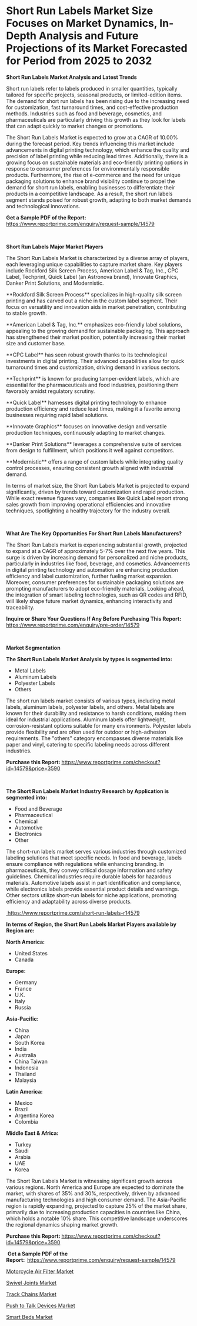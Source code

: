 <p><h1>Short Run Labels Market Size Focuses on Market Dynamics, In-Depth Analysis and Future Projections of its Market Forecasted for Period from 2025 to 2032</h1></p><p><strong>Short Run Labels Market Analysis and Latest Trends</strong></p>
<p><p>Short run labels refer to labels produced in smaller quantities, typically tailored for specific projects, seasonal products, or limited-edition items. The demand for short run labels has been rising due to the increasing need for customization, fast turnaround times, and cost-effective production methods. Industries such as food and beverage, cosmetics, and pharmaceuticals are particularly driving this growth as they look for labels that can adapt quickly to market changes or promotions.</p><p>The Short Run Labels Market is expected to grow at a CAGR of 10.00% during the forecast period. Key trends influencing this market include advancements in digital printing technology, which enhance the quality and precision of label printing while reducing lead times. Additionally, there is a growing focus on sustainable materials and eco-friendly printing options in response to consumer preferences for environmentally responsible products. Furthermore, the rise of e-commerce and the need for unique packaging solutions to enhance brand visibility continue to propel the demand for short run labels, enabling businesses to differentiate their products in a competitive landscape. As a result, the short run labels segment stands poised for robust growth, adapting to both market demands and technological innovations.</p></p>
<p><strong>Get a Sample PDF of the Report:&nbsp;</strong> <a href="https://www.reportprime.com/enquiry/request-sample/14579?utm_campaign=3549&utm_medium=2&utm_source=Github&utm_content=ia&utm_term=20032025&utm_id=short-run-labels">https://www.reportprime.com/enquiry/request-sample/14579</a></p>
<p>&nbsp;</p>
<p><strong>Short Run Labels Major Market Players</strong></p>
<p><p>The Short Run Labels Market is characterized by a diverse array of players, each leveraging unique capabilities to capture market share. Key players include Rockford Silk Screen Process, American Label & Tag, Inc., CPC Label, Techprint, Quick Label (an Astronova brand), Innovate Graphics, Danker Print Solutions, and Modernistic.</p><p>**Rockford Silk Screen Process** specializes in high-quality silk screen printing and has carved out a niche in the custom label segment. Their focus on versatility and innovation aids in market penetration, contributing to stable growth.</p><p>**American Label & Tag, Inc.** emphasizes eco-friendly label solutions, appealing to the growing demand for sustainable packaging. This approach has strengthened their market position, potentially increasing their market size and customer base.</p><p>**CPC Label** has seen robust growth thanks to its technological investments in digital printing. Their advanced capabilities allow for quick turnaround times and customization, driving demand in various sectors.</p><p>**Techprint** is known for producing tamper-evident labels, which are essential for the pharmaceuticals and food industries, positioning them favorably amidst regulatory scrutiny.</p><p>**Quick Label** harnesses digital printing technology to enhance production efficiency and reduce lead times, making it a favorite among businesses requiring rapid label solutions.</p><p>**Innovate Graphics** focuses on innovative design and versatile production techniques, continuously adapting to market changes.</p><p>**Danker Print Solutions** leverages a comprehensive suite of services from design to fulfillment, which positions it well against competitors.</p><p>**Modernistic** offers a range of custom labels while integrating quality control processes, ensuring consistent growth aligned with industrial demand.</p><p>In terms of market size, the Short Run Labels Market is projected to expand significantly, driven by trends toward customization and rapid production. While exact revenue figures vary, companies like Quick Label report strong sales growth from improving operational efficiencies and innovative techniques, spotlighting a healthy trajectory for the industry overall.</p></p>
<p>&nbsp;</p>
<p><strong>What Are The Key Opportunities For Short Run Labels Manufacturers?</strong></p>
<p><p>The Short Run Labels market is experiencing substantial growth, projected to expand at a CAGR of approximately 5-7% over the next five years. This surge is driven by increasing demand for personalized and niche products, particularly in industries like food, beverage, and cosmetics. Advancements in digital printing technology and automation are enhancing production efficiency and label customization, further fueling market expansion. Moreover, consumer preferences for sustainable packaging solutions are prompting manufacturers to adopt eco-friendly materials. Looking ahead, the integration of smart labeling technologies, such as QR codes and RFID, will likely shape future market dynamics, enhancing interactivity and traceability.</p></p>
<p><strong>Inquire or Share Your Questions If Any Before Purchasing This Report:</strong> <a href="https://www.reportprime.com/enquiry/pre-order/14579?utm_campaign=3549&utm_medium=2&utm_source=Github&utm_content=ia&utm_term=20032025&utm_id=short-run-labels">https://www.reportprime.com/enquiry/pre-order/14579</a></p>
<p>&nbsp;</p>
<p><strong>Market Segmentation</strong></p>
<p><strong>The Short Run Labels Market Analysis by types is segmented into:</strong></p>
<p><ul><li>Metal Labels</li><li>Aluminum Labels</li><li>Polyester Labels</li><li>Others</li></ul></p>
<p><p>The short run labels market consists of various types, including metal labels, aluminum labels, polyester labels, and others. Metal labels are known for their durability and resistance to harsh conditions, making them ideal for industrial applications. Aluminum labels offer lightweight, corrosion-resistant options suitable for many environments. Polyester labels provide flexibility and are often used for outdoor or high-adhesion requirements. The "others" category encompasses diverse materials like paper and vinyl, catering to specific labeling needs across different industries.</p></p>
<p><strong>Purchase this Report:&nbsp;</strong><a href="https://www.reportprime.com/checkout?id=14579&price=3590&utm_campaign=3549&utm_medium=2&utm_source=Github&utm_content=ia&utm_term=20032025&utm_id=short-run-labels">https://www.reportprime.com/checkout?id=14579&price=3590</a></p>
<p>&nbsp;</p>
<p><strong>The Short Run Labels Market Industry Research by Application is segmented into:</strong></p>
<p><ul><li>Food and Beverage</li><li>Pharmaceutical</li><li>Chemical</li><li>Automotive</li><li>Electronics</li><li>Other</li></ul></p>
<p><p>The short-run labels market serves various industries through customized labeling solutions that meet specific needs. In food and beverage, labels ensure compliance with regulations while enhancing branding. In pharmaceuticals, they convey critical dosage information and safety guidelines. Chemical industries require durable labels for hazardous materials. Automotive labels assist in part identification and compliance, while electronics labels provide essential product details and warnings. Other sectors utilize short-run labels for niche applications, promoting efficiency and adaptability across diverse products.</p></p>
<p><a href="https://www.reportprime.com/short-run-labels-r14579?utm_campaign=3549&utm_medium=2&utm_source=Github&utm_content=ia&utm_term=20032025&utm_id=short-run-labels">&nbsp;https://www.reportprime.com/short-run-labels-r14579</a></p>
<p><strong>In terms of Region, the Short Run Labels Market Players available by Region are:</strong></p>
<p>
    <p> <strong> North America: </strong>
        <ul>
            <li>United States</li>
            <li>Canada</li>
        </ul>
        </p> 
    <p> <strong> Europe: </strong>
        <ul>
            <li>Germany</li>
            <li>France</li>
            <li>U.K.</li>
            <li>Italy</li>
            <li>Russia</li>
        </ul>
        </p> 
    <p> <strong> Asia-Pacific: </strong>
        <ul>
            <li>China</li>
            <li>Japan</li>
            <li>South Korea</li>
            <li>India</li>
            <li>Australia</li>
            <li>China Taiwan</li>
            <li>Indonesia</li>
            <li>Thailand</li>
            <li>Malaysia</li>
        </ul>
        </p> 
    <p> <strong> Latin America: </strong>
        <ul>
            <li>Mexico</li>
            <li>Brazil</li>
            <li>Argentina Korea</li>
            <li>Colombia</li>
        </ul>
        </p> 
    <p> <strong> Middle East & Africa: </strong>
        <ul>
            <li>Turkey</li>
            <li>Saudi</li>
            <li>Arabia</li>
            <li>UAE</li>
            <li>Korea</li>
        </ul>
    </p>
    </p>
<p><p>The Short Run Labels Market is witnessing significant growth across various regions. North America and Europe are expected to dominate the market, with shares of 35% and 30%, respectively, driven by advanced manufacturing technologies and high consumer demand. The Asia-Pacific region is rapidly expanding, projected to capture 25% of the market share, primarily due to increasing production capacities in countries like China, which holds a notable 10% share. This competitive landscape underscores the regional dynamics shaping market growth.</p></p>
<p><strong>Purchase this Report: </strong><a href="https://www.reportprime.com/checkout?id=14579&price=3590&utm_campaign=3549&utm_medium=2&utm_source=Github&utm_content=ia&utm_term=20032025&utm_id=short-run-labels">https://www.reportprime.com/checkout?id=14579&price=3590</a></p>
<p>&nbsp;<strong>Get a Sample PDF of the Report:&nbsp;&nbsp;</strong><a href="https://www.reportprime.com/enquiry/request-sample/14579?utm_campaign=3549&utm_medium=2&utm_source=Github&utm_content=ia&utm_term=20032025&utm_id=short-run-labels">https://www.reportprime.com/enquiry/request-sample/14579</a></p>
<p><strong></strong></p>
<p><p><a href="https://www.linkedin.com/pulse/motorcycle-air-filter-market-analysis-report-key-players-aqpqf?utm_campaign=3549&utm_medium=2&utm_source=Github&utm_content=ia&utm_term=20032025&utm_id=short-run-labels">Motorcycle Air Filter Market</a></p><p><a href="https://www.linkedin.com/pulse/projected-growth-swivel-joints-market-anticipating-cagr-q8dff?utm_campaign=3549&utm_medium=2&utm_source=Github&utm_content=ia&utm_term=20032025&utm_id=short-run-labels">Swivel Joints Market</a></p><p><a href="https://www.linkedin.com/pulse/investigating-track-chains-market-size-projected-cagr-f25yf?utm_campaign=3549&utm_medium=2&utm_source=Github&utm_content=ia&utm_term=20032025&utm_id=short-run-labels">Track Chains Market</a></p><p><a href="https://www.linkedin.com/pulse/future-market-trends-push-talk-devices-forecasting-size-0irxf?utm_campaign=3549&utm_medium=2&utm_source=Github&utm_content=ia&utm_term=20032025&utm_id=short-run-labels">Push to Talk Devices Market</a></p><p><a href="https://www.linkedin.com/pulse/global-smart-beds-industry-analysis-share-growth-trends-bppof?utm_campaign=3549&utm_medium=2&utm_source=Github&utm_content=ia&utm_term=20032025&utm_id=short-run-labels">Smart Beds Market</a></p></p>